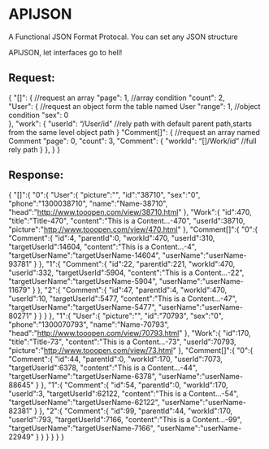 # APIJSON
A Functional JSON Format Protocal.
You can set any JSON structure

APIJSON, let interfaces go to hell! 

## Request:
{
    "[]": {                       //request an array
        "page": 1,                //array condition
        "count": 2,        
        "User": {                 //request an object form the table named User
            "range": 1,           //object condition
            "sex": 0       
        },
        "work": {
            "userId": “/User/id”  //rely path with default parent path,starts from the same level object path
        }
        "Comment[]": {            //request an array named Comment
            "page": 0,
            "count": 3,
            "Comment": {
                 "workId": “[]/Work/id”  //full rely path
             }
        },
    }
}

## Response:
{
    "[]":{
        "0":{
            "User":{
                "picture":"",
                "id":"38710",
                "sex":"0",
                "phone":"1300038710",
                "name":"Name-38710",
                "head":"http://www.tooopen.com/view/38710.html"
            },
            "Work":{
                "id":470,
                "title":"Title-470",
                "content":"This is a Content...-470",
                "userId":38710,
                "picture":"http://www.tooopen.com/view/470.html"
            },
            "Comment[]":{
                "0":{
                    "Comment":{
                        "id":4,
                        "parentId":0,
                        "workId":470,
                        "userId":310,
                        "targetUserId":14604,
                        "content":"This is a Content...-4",
                        "targetUserName":"targetUserName-14604",
                        "userName":"userName-93781"
                    }
                },
                "1":{
                    "Comment":{
                        "id":22,
                        "parentId":221,
                        "workId":470,
                        "userId":332,
                        "targetUserId":5904,
                        "content":"This is a Content...-22",
                        "targetUserName":"targetUserName-5904",
                        "userName":"userName-11679"
                    }
                },
                "2":{
                    "Comment":{
                        "id":47,
                        "parentId":4,
                        "workId":470,
                        "userId":10,
                        "targetUserId":5477,
                        "content":"This is a Content...-47",
                        "targetUserName":"targetUserName-5477",
                        "userName":"userName-80271"
                    }
                }
            }
        },
        "1":{
            "User":{
                "picture":"",
                "id":"70793",
                "sex":"0",
                "phone":"1300070793",
                "name":"Name-70793",
                "head":"http://www.tooopen.com/view/70793.html"
            },
            "Work":{
                "id":170,
                "title":"Title-73",
                "content":"This is a Content...-73",
                "userId":70793,
                "picture":"http://www.tooopen.com/view/73.html"
            },
            "Comment[]":{
                "0":{
                    "Comment":{
                        "id":44,
                        "parentId":0,
                        "workId":170,
                        "userId":7073,
                        "targetUserId":6378,
                        "content":"This is a Content...-44",
                        "targetUserName":"targetUserName-6378",
                        "userName":"userName-88645"
                    }
                },
                "1":{
                    "Comment":{
                        "id":54,
                        "parentId":0,
                        "workId":170,
                        "userId":3,
                        "targetUserId":62122,
                        "content":"This is a Content...-54",
                        "targetUserName":"targetUserName-62122",
                        "userName":"userName-82381"
                    }
                },
                "2":{
                    "Comment":{
                        "id":99,
                        "parentId":44,
                        "workId":170,
                        "userId":793,
                        "targetUserId":7166,
                        "content":"This is a Content...-99",
                        "targetUserName":"targetUserName-7166",
                        "userName":"userName-22949"
                    }
                }
            }
        }
    }
}


